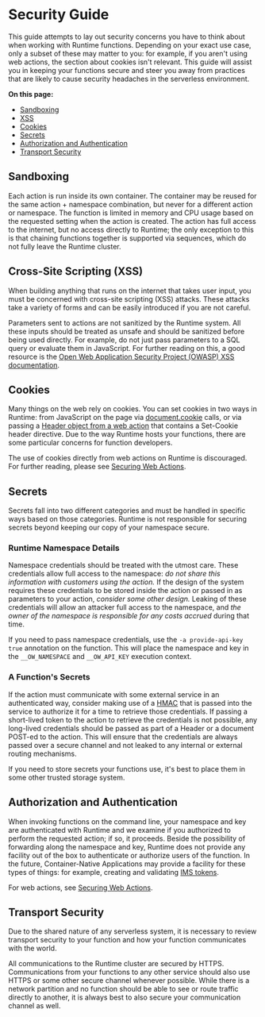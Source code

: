 # Security Guide

This guide attempts to lay out security concerns you have to think about when working with Runtime functions. Depending on your exact use case, only a subset of these may matter to you: for example, if you aren't using web actions, the section about cookies isn't relevant. This guide will assist you in keeping your functions secure and steer you away from practices that are likely to cause security headaches in the serverless environment.

**On this page:**

- [Sandboxing](#sandboxing)
- [XSS](#cross-site-scripting-XSS)
- [Cookies](#cookies)
- [Secrets](#secrets)
- [Authorization and Authentication](#uthorization-and-authentication)
- [Transport Security](#transport-security)

## Sandboxing
Each action is run inside its own container. The container may be reused for the same action + namespace combination, but never for a different action or namespace. The function is limited in memory and CPU usage based on the requested setting when the action is created. The action has full access to the internet, but no access directly to Runtime; the only exception to this is that chaining functions together is supported via sequences, which do not fully leave the Runtime cluster.

## Cross-Site Scripting (XSS)
When building anything that runs on the internet that takes user input, you must be concerned with cross-site scripting (XSS) attacks. These attacks take a variety of forms and can be easily introduced if you are not careful.

Parameters sent to actions are not sanitized by the Runtime system. All these inputs should be treated as unsafe and should be sanitized before being used directly. For example, do not just pass parameters to a SQL query or evaluate them in JavaScript. For further reading on this, a good resource is the [Open Web Application Security Project (OWASP) XSS documentation](https://www.owasp.org/index.php/Cross-site_Scripting_(XSS)).

## Cookies
Many things on the web rely on cookies. You can set cookies in two ways in Runtime: from JavaScript on the page via [document.cookie](https://developer.mozilla.org/en-US/docs/Web/API/Document/cookie) calls, or via passing a [Header object from a web action](https://github.com/apache/incubator-openwhisk/blob/master/docs/webactions.md#web-actions) that contains a Set-Cookie header directive. Due to the way Runtime hosts your functions, there are some particular concerns for function developers.

The use of cookies directly from web actions on Runtime is discouraged. For further reading, please see [Securing Web Actions](securing_web_actions.md).

## Secrets
Secrets fall into two different categories and must be handled in specific ways based on those categories. Runtime is not responsible for securing secrets beyond keeping our copy of your namespace secure. 

### Runtime Namespace Details
Namespace credentials should be treated with the utmost care. These credentials allow full access to the namespace: _do not share this information with customers using the action._ If the design of the system requires these credentials to be stored inside the action or passed in as parameters to your action, _consider some other design._ Leaking of these credentials will allow an attacker full access to the namespace, and _the owner of the namespace is responsible for any costs accrued_ during that time.

If you need to pass namespace credentials, use the `-a provide-api-key true` annotation on the function. This will place the namespace and key in the `__OW_NAMESPACE` and `__OW_API_KEY` execution context.

### A Function's Secrets
If the action must communicate with some external service in an authenticated way, consider making use of a [HMAC](https://en.wikipedia.org/wiki/HMAC) that is passed into the service to authorize it for a time to retrieve those credentials. If passing a short-lived token to the action to retrieve the credentials is not possible, any long-lived credentials should be passed as part of a Header or a document POST-ed to the action. This will ensure that the credentials are always passed over a secure channel and not leaked to any internal or external routing mechanisms.

If you need to store secrets your functions use, it's best to place them in some other trusted storage system.

## Authorization and Authentication

When invoking functions on the command line, your namespace and key are authenticated with Runtime and we examine if you authorized to perform the requested action; if so, it proceeds. Beside the possibility of forwarding along the namespace and key, Runtime does not provide any facility out of the box to authenticate or authorize users of the function. In the future, Container-Native Applications may provide a facility for these types of things: for example, creating and validating [IMS tokens](https://www.adobe.io/authentication/auth-methods.html).

For web actions, see [Securing Web Actions](securing_web_actions.md).

## Transport Security

Due to the shared nature of any serverless system, it is necessary to review transport security to your function and how your function communicates with the world.

All communications to the Runtime cluster are secured by HTTPS. Communications from your functions to any other service should also use HTTPS or some other secure channel whenever possible. While there is a network partition and no function should be able to see or route traffic directly to another, it is always best to also secure your communication channel as well.